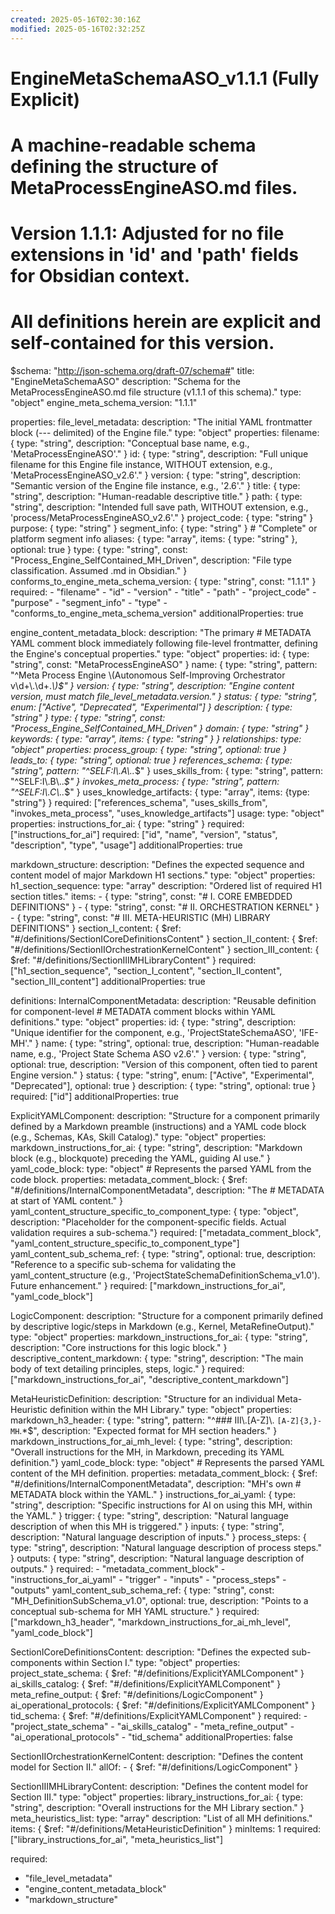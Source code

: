 ```yaml
---
created: 2025-05-16T02:30:16Z
modified: 2025-05-16T02:32:25Z
---
```

# EngineMetaSchemaASO_v1.1.1 (Fully Explicit)
# A machine-readable schema defining the structure of MetaProcessEngineASO.md files.
# Version 1.1.1: Adjusted for no file extensions in 'id' and 'path' fields for Obsidian context.
# All definitions herein are explicit and self-contained for this version.

$schema: "http://json-schema.org/draft-07/schema#"
title: "EngineMetaSchemaASO"
description: "Schema for the MetaProcessEngineASO.md file structure (v1.1.1 of this schema)."
type: "object"
engine_meta_schema_version: "1.1.1"

properties:
  file_level_metadata:
    description: "The initial YAML frontmatter block (--- delimited) of the Engine file."
    type: "object"
    properties:
      filename: { type: "string", description: "Conceptual base name, e.g., 'MetaProcessEngineASO'." }
      id: { type: "string", description: "Full unique filename for this Engine file instance, WITHOUT extension, e.g., 'MetaProcessEngineASO_v2.6'." }
      version: { type: "string", description: "Semantic version of the Engine file instance, e.g., '2.6'." }
      title: { type: "string", description: "Human-readable descriptive title." }
      path: { type: "string", description: "Intended full save path, WITHOUT extension, e.g., 'process/MetaProcessEngineASO_v2.6'." }
      project_code: { type: "string" }
      purpose: { type: "string" }
      segment_info: { type: "string" } # "Complete" or platform segment info
      aliases: { type: "array", items: { type: "string" }, optional: true }
      type: { type: "string", const: "Process_Engine_SelfContained_MH_Driven", description: "File type classification. Assumed .md in Obsidian." }
      conforms_to_engine_meta_schema_version: { type: "string", const: "1.1.1" }
    required:
      - "filename"
      - "id"
      - "version"
      - "title"
      - "path"
      - "project_code"
      - "purpose"
      - "segment_info"
      - "type"
      - "conforms_to_engine_meta_schema_version"
    additionalProperties: true

  engine_content_metadata_block:
    description: "The primary # METADATA YAML comment block immediately following file-level frontmatter, defining the Engine's conceptual properties."
    type: "object"
    properties:
      id: { type: "string", const: "MetaProcessEngineASO" }
      name: { type: "string", pattern: "^Meta Process Engine \\(Autonomous Self-Improving Orchestrator v\\d+\\.\\d+.*\\)$" }
      version: { type: "string", description: "Engine content version, must match file_level_metadata.version." }
      status: { type: "string", enum: ["Active", "Deprecated", "Experimental"] }
      description: { type: "string" }
      type: { type: "string", const: "Process_Engine_SelfContained_MH_Driven" }
      domain: { type: "string" }
      keywords: { type: "array", items: { type: "string" } }
      relationships:
        type: "object"
        properties:
          process_group: { type: "string", optional: true }
          leads_to: { type: "string", optional: true }
          references_schema: { type: "string", pattern: "^SELF:I\\.A\\..*$" }
          uses_skills_from: { type: "string", pattern: "^SELF:I\\.B\\..*$" }
          invokes_meta_process: { type: "string", pattern: "^SELF:I\\.C\\..*$" }
          uses_knowledge_artifacts: { type: "array", items: {type: "string"} }
        required: ["references_schema", "uses_skills_from", "invokes_meta_process", "uses_knowledge_artifacts"]
      usage:
        type: "object"
        properties:
          instructions_for_ai: { type: "string" }
        required: ["instructions_for_ai"]
    required: ["id", "name", "version", "status", "description", "type", "usage"]
    additionalProperties: true

  markdown_structure:
    description: "Defines the expected sequence and content model of major Markdown H1 sections."
    type: "object"
    properties:
      h1_section_sequence:
        type: "array"
        description: "Ordered list of required H1 section titles."
        items:
          - { type: "string", const: "# I. CORE EMBEDDED DEFINITIONS" }
          - { type: "string", const: "# II. ORCHESTRATION KERNEL" }
          - { type: "string", const: "# III. META-HEURISTIC (MH) LIBRARY DEFINITIONS" }
      section_I_content: { $ref: "#/definitions/SectionICoreDefinitionsContent" }
      section_II_content: { $ref: "#/definitions/SectionIIOrchestrationKernelContent" }
      section_III_content: { $ref: "#/definitions/SectionIIIMHLibraryContent" }
    required: ["h1_section_sequence", "section_I_content", "section_II_content", "section_III_content"]
    additionalProperties: true

definitions:
  InternalComponentMetadata:
    description: "Reusable definition for component-level # METADATA comment blocks within YAML definitions."
    type: "object"
    properties:
      id: { type: "string", description: "Unique identifier for the component, e.g., 'ProjectStateSchemaASO', 'IFE-MH'." }
      name: { type: "string", optional: true, description: "Human-readable name, e.g., 'Project State Schema ASO v2.6'." }
      version: { type: "string", optional: true, description: "Version of this component, often tied to parent Engine version." }
      status: { type: "string", enum: ["Active", "Experimental", "Deprecated"], optional: true }
      description: { type: "string", optional: true }
    required: ["id"]
    additionalProperties: true

  ExplicitYAMLComponent:
    description: "Structure for a component primarily defined by a Markdown preamble (instructions) and a YAML code block (e.g., Schemas, KAs, Skill Catalog)."
    type: "object"
    properties:
      markdown_instructions_for_ai: { type: "string", description: "Markdown block (e.g., blockquote) preceding the YAML, guiding AI use." }
      yaml_code_block:
        type: "object" # Represents the parsed YAML from the code block.
        properties:
          metadata_comment_block: { $ref: "#/definitions/InternalComponentMetadata", description: "The # METADATA at start of YAML content." }
          yaml_content_structure_specific_to_component_type: { type: "object", description: "Placeholder for the component-specific fields. Actual validation requires a sub-schema."}
        required: ["metadata_comment_block", "yaml_content_structure_specific_to_component_type"]
        yaml_content_sub_schema_ref: { type: "string", optional: true, description: "Reference to a specific sub-schema for validating the yaml_content_structure (e.g., 'ProjectStateSchemaDefinitionSchema_v1.0'). Future enhancement." }
    required: ["markdown_instructions_for_ai", "yaml_code_block"]

  LogicComponent:
    description: "Structure for a component primarily defined by descriptive logic/steps in Markdown (e.g., Kernel, MetaRefineOutput)."
    type: "object"
    properties:
      markdown_instructions_for_ai: { type: "string", description: "Core instructions for this logic block." }
      descriptive_content_markdown: { type: "string", description: "The main body of text detailing principles, steps, logic." }
    required: ["markdown_instructions_for_ai", "descriptive_content_markdown"]

  MetaHeuristicDefinition:
    description: "Structure for an individual Meta-Heuristic definition within the MH Library."
    type: "object"
    properties:
      markdown_h3_header: { type: "string", pattern: "^### III\\.[A-Z]\\. `[A-Z]{3,}-MH`.*$", description: "Expected format for MH section headers." }
      markdown_instructions_for_ai_mh_level: { type: "string", description: "Overall instructions for the MH, in Markdown, preceding its YAML definition."}
      yaml_code_block:
        type: "object" # Represents the parsed YAML content of the MH definition.
        properties:
          metadata_comment_block: { $ref: "#/definitions/InternalComponentMetadata", description: "MH's own # METADATA block within the YAML." }
          instructions_for_ai_yaml: { type: "string", description: "Specific instructions for AI on using this MH, within the YAML." }
          trigger: { type: "string", description: "Natural language description of when this MH is triggered." }
          inputs: { type: "string", description: "Natural language description of inputs." }
          process_steps: { type: "string", description: "Natural language description of process steps." }
          outputs: { type: "string", description: "Natural language description of outputs." }
        required:
          - "metadata_comment_block"
          - "instructions_for_ai_yaml"
          - "trigger"
          - "inputs"
          - "process_steps"
          - "outputs"
        yaml_content_sub_schema_ref: { type: "string", const: "MH_DefinitionSubSchema_v1.0", optional: true, description: "Points to a conceptual sub-schema for MH YAML structure." }
    required: ["markdown_h3_header", "markdown_instructions_for_ai_mh_level", "yaml_code_block"]

  SectionICoreDefinitionsContent:
    description: "Defines the expected sub-components within Section I."
    type: "object"
    properties:
      project_state_schema: { $ref: "#/definitions/ExplicitYAMLComponent" }
      ai_skills_catalog: { $ref: "#/definitions/ExplicitYAMLComponent" }
      meta_refine_output: { $ref: "#/definitions/LogicComponent" }
      ai_operational_protocols: { $ref: "#/definitions/ExplicitYAMLComponent" }
      tid_schema: { $ref: "#/definitions/ExplicitYAMLComponent" }
    required:
      - "project_state_schema"
      - "ai_skills_catalog"
      - "meta_refine_output"
      - "ai_operational_protocols"
      - "tid_schema"
    additionalProperties: false

  SectionIIOrchestrationKernelContent:
    description: "Defines the content model for Section II."
    allOf:
      - { $ref: "#/definitions/LogicComponent" }

  SectionIIIMHLibraryContent:
    description: "Defines the content model for Section III."
    type: "object"
    properties:
      library_instructions_for_ai: { type: "string", description: "Overall instructions for the MH Library section." }
      meta_heuristics_list:
        type: "array"
        description: "List of all MH definitions."
        items: { $ref: "#/definitions/MetaHeuristicDefinition" }
        minItems: 1
    required: ["library_instructions_for_ai", "meta_heuristics_list"]

required:
  - "file_level_metadata"
  - "engine_content_metadata_block"
  - "markdown_structure"